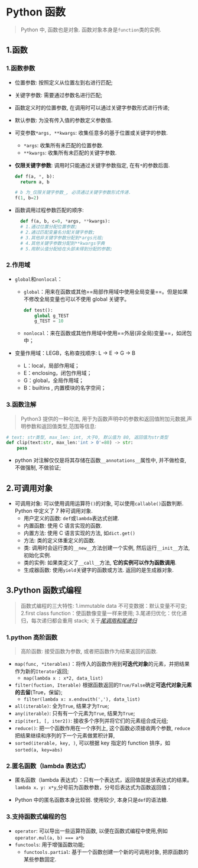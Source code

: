 # Python 函数

> Python 中, 函数也是对象. 函数对象本身是`function`类的实例.

## 1.函数

### 1.函数参数

- 位置参数: 按照定义从位置左到右进行匹配;
- 关键字参数: 需要通过参数名进行匹配;
- 函数定义时的位置参数, 在调用时可以通过关键字参数形式进行传递;
- 默认参数: 为没有传入值的参数定义参数值.
- 可变参数`*args, **kwargs`: 收集任意多的基于位置或关键字的参数.
  - `*args`: 收集所有未匹配的位置参数.
  - `**kwargs`: 收集所有未匹配的关键字参数.
- **仅限关键字参数**: 调用时只能通过关键字参数指定, 在有`*`的参数后面.

  ```python
  def f(a, *, b):
    return a, b

  # b 为_仅限关键字参数_, 必须通过关键字参数形式传递.
  f(1, b=2)
  ```

- 函数调用过程参数匹配的顺序:

  ```python
    def f(a, b, c=0, *args, **kwargs):
    # 1.通过位置分配位置参数;
    # 2.通过匹配变量名分配关键字参数;
    # 3.其他非关键字参数分配到*args元祖;
    # 4.其他关键字参数分配到**kwargs字典
    # 5.用默认值分配给在头部未得到分配的参数;
  ```

### 2.作用域

- `global`和`nonlocal`：

  - `global`：用来在函数或其他==局部作用域中使用全局变量==。但是如果不修改全局变量也可以不使用 global 关键字。

    ```python
    def test():
        global g_TEST
        g_TEST = 10
    ```

  - `nonlocal`：来在函数或其他作用域中使用==外层(非全局)变量==，如闭包中；

- 变量作用域：LEGB，名称查找顺序: L -> E -> G -> B
  - L：local，局部作用域；
  - E：enclosing，闭包作用域；
  - G：global，全局作用域；
  - B：builtins , 内置模块的名字空间；

### 3.函数注解

> Python3 提供的一种句法, 用于为函数声明中的参数和返回值附加元数据,声明参数和返回值类型,范围等信息:

```python
# text: str类型, max_len: int, 大于0, 默认值为 80, 返回值为str类型
def clip(text:str, max_len:'int > 0'=80) -> str:
    pass
```

- python 对注解仅仅是将其存储在函数`__annotations__`属性中, 并不做检查, 不做强制, 不做验证;

## 2.可调用对象

- 可调用对象: 可以使用调用运算符`()`的对象, 可以使用`callable()`函数判断. Python 中定义了 7 种可调用对象.
  - 用户定义的函数: `def`或`lambda`表达式创建.
  - 内置函数: 使用 C 语言实现的函数.
  - 内置方法: 使用 C 语言实现的方法, 如`dict.get()`
  - 方法: 类的定义体重定义的函数.
  - 类: 调用时会运行类的`__new__`方法创建一个实例, 然后运行`__init__`方法, 初始化实例.
  - 类的实例: 如果类定义了`__call__`方法, **它的实例可以作为函数调用**.
  - 生成器函数: 使用`yield`关键字的函数或方法. 返回的是生成器对象.

## 3.Python 函数式编程

> 函数式编程的三大特性: 1.immutable data 不可变数据：默认变量不可变; 2.first class function：使函数像变量一样来使用; 3.尾递归优化：优化递归，每次递归都会重用 stack; 关于[_尾调用和尾递归_](http://www.ruanyifeng.com/blog/2015/04/tail-call.html)

### 1.python 高阶函数

> 高阶函数: 接受函数为参数, 或者把函数作为结果返回的函数.

- `map(func, *iterables)`：将传入的函数作用到**可迭代对象**的元素，并把结果作为新的`Iterator`返回;
  - `map(lambda x : x*2, data_list)`
- `filter(fuction, Iterable)` 根据函数返回的`True/False`确定**可迭代对象元素的去留**(True，保留);
  - `filter(lambda x: x.endswith(','), data_list)`
- `all(iterable)`: 全为`True`, 结果才为`True`;
- `any(iterable)`: 只有有一个元素为`True`, 结果为`True`;
- `zip(iter1, [, iter2])`: 接收多个序列并将它们的元素组合成元组;
- `reduce()`: 把一个函数作用在一个序列上, 这个函数必须接收两个参数, `reduce`把结果继续和序列的下一个元素做累积计算,
- `sorted(iterable, key, )`, 可以根据 key 指定的 function 排序，如`sorted(a, key=abs)`

### 2.匿名函数（lambda 表达式）

- 匿名函数（lambda 表达式）：只有一个表达式，返回值就是该表达式的结果。`lambda x，y: x*y`,分号前为函数参数，分号后表达式为函数返回值；

- Python 中的匿名函数本身比较弱. 使用较少, 本身只是`def`的语法糖.

### 3.支持函数式编程的包

- `operator`: 可以导出一些运算符函数, 以便在函数式编程中使用,例如`operator.mul(a, b) === a*b`
- `functools`: 用于增强函数功能;
  - `functools.partial`: 基于一个函数创建一个新的可调用对象, 把原函数的某些参数固定.
